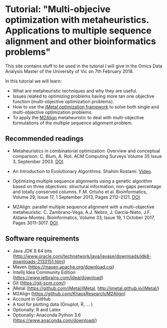 

# Tutorial: "Multi-objecive optimization with metaheuristics. Applications to multiple sequence alignment and other bioinformatics problems"

This site contains stuff to be used in the tutorial I will give in the Omics Data Analysis Master of the University of Vic on 7th February 2018.

In this tutorial we will learn:

* What are metaheuristic techniques and why they are useful.
* Issues related to optimizing problems having more tan one objective function (multi-objective optimization problems).
* How to use the [jMetal optimization framework](http://jmetal.github.io/jMetal/) to solve both single and multi-objective optimization problems.
* To apply the [M2Align](https://github.com/KhaosResearch/M2Align) metaheuristic to deal with multi-objective formulations of the multiple sequence alignment problem.

## Recommended readings

* Metaheuristics in combinatorial optimization: Overview and conceptual comparison. C. Blum, A. Roli. ACM Computing Surveys Volume 35 Issue 3, September 2003. [DOI](https://doi.org/10.1145/937503.937505).

* An Introduction to Evolutionary Algorithms. Shahim Rostami. [Video](https://www.youtube.com/watch?v=L--IxUH4fac). 

* Optimizing multiple sequence alignments using a genetic algorithm based on three objectives: structural information, non-gaps percentage and totally conserved columns. F.M. Ortuño et al. Bioinformatics, Volume 29, Issue 17, 1 September 2013, Pages 2112–2121. [DOI](https://doi.org/10.1093/bioinformatics/btt360).

* M2Align: parallel multiple sequence alignment with a multi-objective metaheuristic. C. Zambrano-Vega, A.J. Nebro, J. García-Nieto, J.F. Aldana-Montes. Bioinformatics, Volume 33, Issue 19, 1 October 2017, Pages 3011–3017. [DOI](https://doi.org/10.1093/bioinformatics/btx338).

## Software requirements
* Java JDK 8 64 bits (http://www.oracle.com/technetwork/java/javase/downloads/jdk8-downloads-2133151.html)
* Maven (https://maven.apache.org/download.cgi)
* Intellij Idea Community Edition (https://www.jetbrains.com/idea/download)
* Git (https://git-scm.com/)
* jMetal (https://github.com/jMetal/jMetal, http://jmetal.github.io/jMetal/)
* M2Align (https://github.com/KhaosResearch/M2Align)
* Account in GitHub 
* A tool for plotting data (Gnuplot, R, … )
* Optionally: R and Latex
* Optionally: Anaconda Python 3.6 (https://www.anaconda.com/download/)
